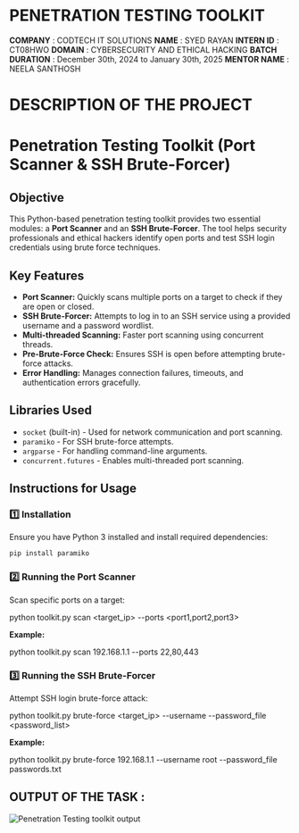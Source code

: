 # PENETRATION TESTING TOOLKIT


**COMPANY** : CODTECH IT SOLUTIONS
**NAME** : SYED RAYAN
**INTERN ID** : CT08HWO
**DOMAIN** : CYBERSECURITY AND ETHICAL HACKING
**BATCH DURATION** : December 30th, 2024 to January 30th, 2025
**MENTOR NAME** : NEELA SANTHOSH

# DESCRIPTION OF THE PROJECT
# Penetration Testing Toolkit (Port Scanner & SSH Brute-Forcer)

## Objective
This Python-based penetration testing toolkit provides two essential modules: a **Port Scanner** and an **SSH Brute-Forcer**. The tool helps security professionals and ethical hackers identify open ports and test SSH login credentials using brute force techniques.

## Key Features
- **Port Scanner:** Quickly scans multiple ports on a target to check if they are open or closed.
- **SSH Brute-Forcer:** Attempts to log in to an SSH service using a provided username and a password wordlist.
- **Multi-threaded Scanning:** Faster port scanning using concurrent threads.
- **Pre-Brute-Force Check:** Ensures SSH is open before attempting brute-force attacks.
- **Error Handling:** Manages connection failures, timeouts, and authentication errors gracefully.

## Libraries Used
- `socket` (built-in) - Used for network communication and port scanning.
- `paramiko` - For SSH brute-force attempts.
- `argparse` - For handling command-line arguments.
- `concurrent.futures` - Enables multi-threaded port scanning.

## Instructions for Usage
### 1️⃣ Installation
Ensure you have Python 3 installed and install required dependencies:
```bash
pip install paramiko
```

### 2️⃣ Running the Port Scanner
Scan specific ports on a target:

python toolkit.py scan <target_ip> --ports <port1,port2,port3>

**Example:**

python toolkit.py scan 192.168.1.1 --ports 22,80,443


### 3️⃣ Running the SSH Brute-Forcer
Attempt SSH login brute-force attack:

python toolkit.py brute-force <target_ip> --username <username> --password_file <password_list>

**Example:**

python toolkit.py brute-force 192.168.1.1 --username root --password_file passwords.txt

## OUTPUT OF THE TASK :
![Penetration Testing toolkit output](https://github.com/user-attachments/assets/c0e9fdef-0c7e-413c-879b-e2924da817b7)

